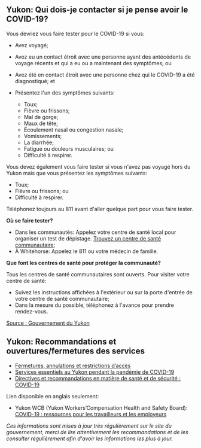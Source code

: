 ## Yukon: Qui dois-je contacter si je pense avoir le COVID-19?

Vous devriez vous faire tester pour le COVID-19 si vous:

- Avez voyagé;
- Avez eu un contact étroit avec une personne ayant des antécédents de voyage récents et qui a eu ou a maintenant des symptômes; ou
- Avez été en contact étroit avec une personne chez qui le COVID-19 a été diagnostiqué; et
- Présentez l'un des symptômes suivants:

  - Toux;
  - Fièvre ou frissons;
  - Mal de gorge;
  - Maux de tête;
  - Écoulement nasal ou congestion nasale;
  - Vomissements;
  - La diarrhée;
  - Fatigue ou douleurs musculaires; ou
  - Difficulté à respirer.
  
Vous devez également vous faire tester si vous n'avez pas voyagé hors du Yukon mais que vous présentez les symptômes suivants:

- Toux;
- Fièvre ou frissons; ou
- Difficulté à respirer.

Téléphonez toujours au 811 avant d'aller quelque part pour vous faire tester.

**Où se faire tester?**

- Dans les communautés: Appelez votre centre de santé local pour organiser un test de dépistage. [Trouvez un centre de santé communautaire](https://yukon.ca/fr/sante-et-bien-etre/hopitaux-et-centres-de-sante/hopitaux-et-centres-de-sante);
- À Whitehorse: Appelez le 811 ou votre médecin de famille.

**Que font les centres de santé pour protéger la communauté?**

Tous les centres de santé communautaires sont ouverts. Pour visiter votre centre de santé:

- Suivez les instructions affichées à l'extérieur ou sur la porte d'entrée de votre centre de santé communautaire;
- Dans la mesure du possible, téléphonez à l'avance pour prendre rendez-vous.

[Source : Gouvernement du Yukon](https://yukon.ca/fr/questions-frequentes-la-covid-19-au-yukon)

## Yukon: Recommandations et ouvertures/fermetures des services

- [Fermetures, annulations et restrictions d’accès](https://yukon.ca/fr/fermetures-annulations-et-restrictions-dacces)
- [Services essentiels au Yukon pendant la pandémie de COVID-19](https://yukon.ca/fr/health-and-wellness/covid-19/essential-services-yukon-during-covid-19)
- [Directives et recommandations en matière de santé et de sécurité : COVID-19](https://yukon.ca/fr/industry-specific-guidelines-and-recommendations-covid-19)

Lien disponible en anglais seulement:

- Yukon WCB (Yukon Workers’Compensation Health and Safety Board): [COVID-19 : ressources pour les travailleurs et les employeurs](https://wcb.yk.ca/COVID-19.aspx)

_Ces informations sont mises à jour très régulièrement sur le site du gouvernement, merci de lire attentivement les recommandations et de les consulter régulièrement afin d'avoir les informations les plus à jour._

